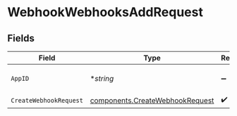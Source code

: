 # WebhookWebhooksAddRequest


## Fields

| Field                                                                              | Type                                                                               | Required                                                                           | Description                                                                        | Example                                                                            |
| ---------------------------------------------------------------------------------- | ---------------------------------------------------------------------------------- | ---------------------------------------------------------------------------------- | ---------------------------------------------------------------------------------- | ---------------------------------------------------------------------------------- |
| `AppID`                                                                            | **string*                                                                          | :heavy_minus_sign:                                                                 | The ID of your Unify application                                                   | dSBdXd2H6Mqwfg0atXHXYcysLJE9qyn1VwBtXHX                                            |
| `CreateWebhookRequest`                                                             | [components.CreateWebhookRequest](../../models/components/createwebhookrequest.md) | :heavy_check_mark:                                                                 | N/A                                                                                |                                                                                    |